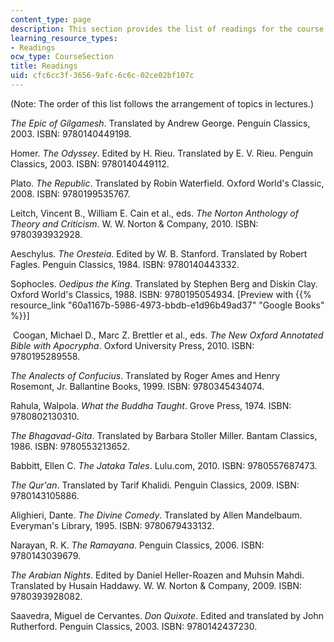 ```yaml
---
content_type: page
description: This section provides the list of readings for the course.
learning_resource_types:
- Readings
ocw_type: CourseSection
title: Readings
uid: cfc6cc3f-3656-9afc-6c6c-02ce02bf107c
---
```


(Note: The order of this list follows the arrangement of topics in lectures.)

_The Epic of Gilgamesh_. Translated by Andrew George. Penguin Classics, 2003. ISBN: 9780140449198.

Homer. _The Odyssey_. Edited by H. Rieu. Translated by E. V. Rieu. Penguin Classics, 2003. ISBN: 9780140449112.

Plato. _The Republic_. Translated by Robin Waterfield. Oxford World's Classic, 2008. ISBN: 9780199535767.

Leitch, Vincent B., William E. Cain et al., eds. _The Norton Anthology of Theory and Criticism_. W. W. Norton & Company, 2010. ISBN: 9780393932928.

Aeschylus. _The Oresteia_. Edited by W. B. Stanford. Translated by Robert Fagles. Penguin Classics, 1984. ISBN: 9780140443332.

Sophocles. _Oedipus the King_. Translated by Stephen Berg and Diskin Clay. Oxford World's Classics, 1988. ISBN: 9780195054934. \[Preview with {{% resource_link "60a1167b-5986-4973-bbdb-e1d96b49ad37" "Google Books" %}}\]

 Coogan, Michael D., Marc Z. Brettler et al., eds. _The New Oxford Annotated Bible with Apocrypha_. Oxford University Press, 2010. ISBN: 9780195289558.

_The Analects of Confucius_. Translated by Roger Ames and Henry Rosemont, Jr. Ballantine Books, 1999. ISBN: 9780345434074.

Rahula, Walpola. _What the Buddha Taught_. Grove Press, 1974. ISBN: 9780802130310.

_The Bhagavad-Gita_. Translated by Barbara Stoller Miller. Bantam Classics, 1986. ISBN: 9780553213652.

Babbitt, Ellen C. _The Jataka Tales_. Lulu.com, 2010. ISBN: 9780557687473.

_The Qur'an_. Translated by Tarif Khalidi. Penguin Classics, 2009. ISBN: 9780143105886.

Alighieri, Dante. _The Divine Comedy_. Translated by Allen Mandelbaum. Everyman's Library, 1995. ISBN: 9780679433132.

Narayan, R. K. _The Ramayana_. Penguin Classics, 2006. ISBN: 9780143039679.

_The Arabian Nights_. Edited by Daniel Heller-Roazen and Muhsin Mahdi. Translated by Husain Haddawy. W. W. Norton & Company, 2009. ISBN: 9780393928082.

Saavedra, Miguel de Cervantes. _Don Quixote_. Edited and translated by John Rutherford. Penguin Classics, 2003. ISBN: 9780142437230.
